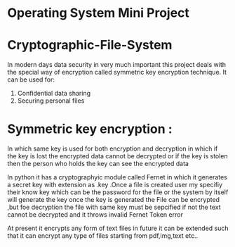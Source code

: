 # Operating System Mini Project

# Cryptographic-File-System
In modern days data security in very much important this project deals with the special way of encryption called symmetric key encryption technique.
It can be used for:
  1) Confidential data sharing
  2) Securing personal files

# Symmetric key encryption : 
In which same key is used for both encryption and decryption in which if the key is lost the encrypted data cannot be decrypted or if the key is stolen then the person who holds the key can see the encrypted data

In python it has a cryptographyic module called Fernet in which it generates a secret key with extension as .key .Once a file is created user my specifiy their know key which can be the password for the file or the system by itself will generate the key
once the key is generated the File can be encrypted ,but foe decryption the file with same key must be sepcified if not the text cannot be decrypted and it throws invalid Fernet Token error

At present it encrypts any form of text files in future it can be extended such that it can encrypt any type of files starting from pdf,img,text etc..
